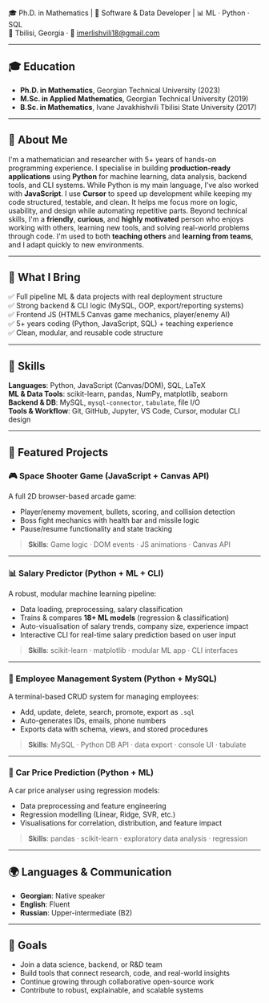 🎓 Ph.D. in Mathematics | 🧠 Software & Data Developer | 📊 ML · Python · SQL  
📍 Tbilisi, Georgia · 📧 imerlishvili18@gmail.com

---

## 🎓 Education
- **Ph.D. in Mathematics**, Georgian Technical University (2023)
- **M.Sc. in Applied Mathematics**, Georgian Technical University (2019)
- **B.Sc. in Mathematics**, Ivane Javakhishvili Tbilisi State University (2017)

---

## 👋 About Me

I'm a mathematician and researcher with 5+ years of hands-on programming experience. I specialise in building **production-ready applications** using **Python** for machine learning, data analysis, backend tools, and CLI systems. While Python is my main language, I’ve also worked with **JavaScript**. I use **Cursor** to speed up development while keeping my code structured, testable, and clean. It helps me focus more on logic, usability, and design while automating repetitive parts. Beyond technical skills, I'm a **friendly**, **curious**, and **highly motivated** person who enjoys working with others, learning new tools, and solving real-world problems through code. I'm used to both **teaching others** and **learning from teams**, and I adapt quickly to new environments.

---

## 💼 What I Bring

✅ Full pipeline ML & data projects with real deployment structure  
✅ Strong backend & CLI logic (MySQL, OOP, export/reporting systems)  
✅ Frontend JS (HTML5 Canvas game mechanics, player/enemy AI)  
✅ 5+ years coding (Python, JavaScript, SQL) + teaching experience  
✅ Clean, modular, and reusable code structure

---

## 🧰 Skills

**Languages**: Python, JavaScript (Canvas/DOM), SQL, LaTeX  
**ML & Data Tools**: scikit-learn, pandas, NumPy, matplotlib, seaborn  
**Backend & DB**: MySQL, `mysql-connector`, `tabulate`, file I/O  
**Tools & Workflow**: Git, GitHub, Jupyter, VS Code, Cursor, modular CLI design

---

## 📁 Featured Projects

### 🎮 Space Shooter Game (JavaScript + Canvas API)  
A full 2D browser-based arcade game:
- Player/enemy movement, bullets, scoring, and collision detection  
- Boss fight mechanics with health bar and missile logic  
- Pause/resume functionality and state tracking  
> **Skills**: Game logic · DOM events · JS animations · Canvas API

---

### 📊 Salary Predictor (Python + ML + CLI)  
A robust, modular machine learning pipeline:
- Data loading, preprocessing, salary classification  
- Trains & compares **18+ ML models** (regression & classification)  
- Auto-visualisation of salary trends, company size, experience impact  
- Interactive CLI for real-time salary prediction based on user input  
> **Skills**: scikit-learn · matplotlib · modular ML app · CLI interfaces

---

### 👥 Employee Management System (Python + MySQL)  
A terminal-based CRUD system for managing employees:
- Add, update, delete, search, promote, export as `.sql`  
- Auto-generates IDs, emails, phone numbers  
- Exports data with schema, views, and stored procedures  
> **Skills**: MySQL · Python DB API · data export · console UI · tabulate

---

### 🚗 Car Price Prediction (Python + ML)  
A car price analyser using regression models:
- Data preprocessing and feature engineering  
- Regression modelling (Linear, Ridge, SVR, etc.)  
- Visualisations for correlation, distribution, and feature impact  
> **Skills**: pandas · scikit-learn · exploratory data analysis · regression

---

## 🌍 Languages & Communication

- **Georgian**: Native speaker  
- **English**: Fluent  
- **Russian**: Upper-intermediate (B2)

---

## 🎯 Goals

- Join a data science, backend, or R&D team  
- Build tools that connect research, code, and real-world insights  
- Continue growing through collaborative open-source work  
- Contribute to robust, explainable, and scalable systems
